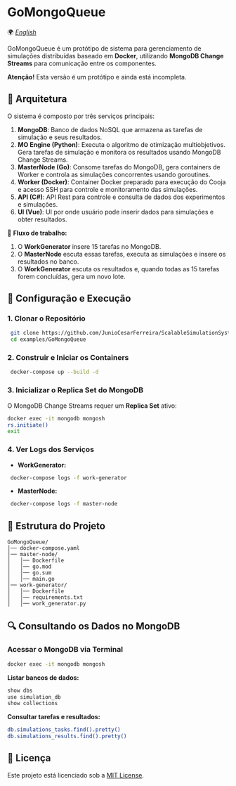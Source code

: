 # GoMongoQueue

🌍 *[English](README.md)*

GoMongoQueue é um protótipo de sistema para gerenciamento de simulações distribuídas baseado em **Docker**, utilizando **MongoDB Change Streams** para comunicação entre os componentes.

**Atenção!** Esta versão é um protótipo e ainda está incompleta.

## 📌 Arquitetura
O sistema é composto por três serviços principais:

1. **MongoDB**: Banco de dados NoSQL que armazena as tarefas de simulação e seus resultados.
2. **MO Engine (Python)**: Executa o algoritmo de otimização multiobjetivos. Gera tarefas de simulação e monitora os resultados usando MongoDB Change Streams.
3. **MasterNode (Go)**: Consome tarefas do MongoDB, gera containers de Worker e controla as simulações concorrentes usando goroutines.
4. **Worker (Docker)**: Container Docker preparado para execução do Cooja e acesso SSH para controle e monitoramento das simulações.
5. **API (C#)**: API Rest para controle e consulta de dados dos experimentos e simulações.
6. **UI (Vue)**: UI por onde usuário pode inserir dados para simulações e obter resultados.

📜 **Fluxo de trabalho:**
1. O **WorkGenerator** insere 15 tarefas no MongoDB.
2. O **MasterNode** escuta essas tarefas, executa as simulações e insere os resultados no banco.
3. O **WorkGenerator** escuta os resultados e, quando todas as 15 tarefas forem concluídas, gera um novo lote.

## 🚀 Configuração e Execução
### **1. Clonar o Repositório**
```sh
 git clone https://github.com/JunioCesarFerreira/ScalableSimulationSystem
 cd examples/GoMongoQueue
```

### **2. Construir e Iniciar os Containers**
```sh
 docker-compose up --build -d
```

### **3. Inicializar o Replica Set do MongoDB**
O MongoDB Change Streams requer um **Replica Set** ativo:
```sh
docker exec -it mongodb mongosh
rs.initiate()
exit
```

### **4. Ver Logs dos Serviços**
- **WorkGenerator:**
```sh
 docker-compose logs -f work-generator
```
- **MasterNode:**
```sh
 docker-compose logs -f master-node
```

## 📂 Estrutura do Projeto
```
GoMongoQueue/
│── docker-compose.yaml
│── master-node/
│   │── Dockerfile
│   │── go.mod
│   │── go.sum
│   │── main.go
│── work-generator/
│   │── Dockerfile
│   │── requirements.txt
│   │── work_generator.py
```

## 🔍 Consultando os Dados no MongoDB
### **Acessar o MongoDB via Terminal**
```sh
docker exec -it mongodb mongosh
```
**Listar bancos de dados:**
```sh
show dbs
use simulation_db
show collections
```
**Consultar tarefas e resultados:**
```sh
db.simulations_tasks.find().pretty()
db.simulations_results.find().pretty()
```

## 📜 Licença
Este projeto está licenciado sob a [MIT License](../../LICENSE).

